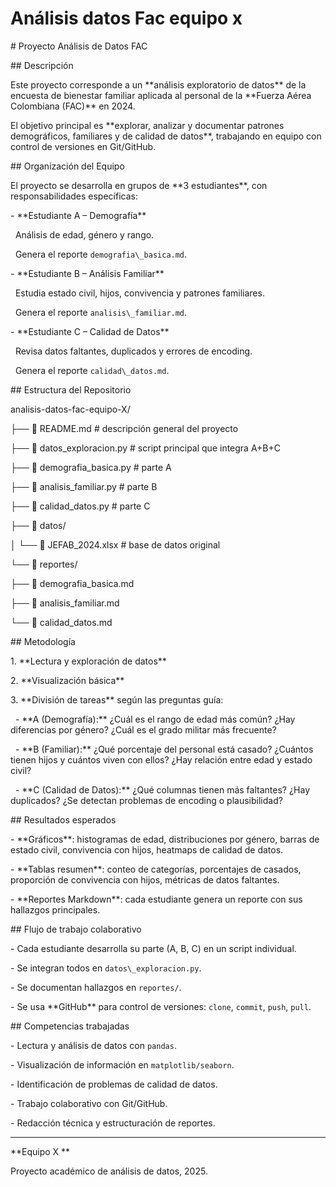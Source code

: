 # Análisis datos Fac equipo x

\# Proyecto  Análisis de Datos FAC 



\##  Descripción

Este proyecto corresponde a un \*\*análisis exploratorio de datos\*\* de la encuesta de bienestar familiar aplicada al personal de la \*\*Fuerza Aérea Colombiana (FAC)\*\* en 2024.  



El objetivo principal es \*\*explorar, analizar y documentar patrones demográficos, familiares y de calidad de datos\*\*, trabajando en equipo con control de versiones en Git/GitHub.



\##  Organización del Equipo

El proyecto se desarrolla en grupos de \*\*3 estudiantes\*\*, con responsabilidades específicas:



\- \*\*Estudiante A – Demografía\*\*  

&nbsp; Análisis de edad, género y rango.  

&nbsp; Genera el reporte `demografia\_basica.md`.



\- \*\*Estudiante B – Análisis Familiar\*\*  

&nbsp; Estudia estado civil, hijos, convivencia y patrones familiares.  

&nbsp; Genera el reporte `analisis\_familiar.md`.



\- \*\*Estudiante C – Calidad de Datos\*\*  

&nbsp; Revisa datos faltantes, duplicados y errores de encoding.  

&nbsp; Genera el reporte `calidad\_datos.md`.



\##  Estructura del Repositorio



analisis-datos-fac-equipo-X/



├── 📄 README.md # descripción general del proyecto

├── 📄 datos\_exploracion.py # script principal que integra A+B+C

├── 📄 demografia\_basica.py # parte A

├── 📄 analisis\_familiar.py # parte B

├── 📄 calidad\_datos.py # parte C

├── 📁 datos/

│ └── 📄 JEFAB\_2024.xlsx # base de datos original

└── 📁 reportes/

├── 📄 demografia\_basica.md

├── 📄 analisis\_familiar.md

└── 📄 calidad\_datos.md





\##  Metodología

1\. \*\*Lectura y exploración de datos\*\*   

2\. \*\*Visualización básica\*\*  

3\. \*\*División de tareas\*\* según las preguntas guía:  



&nbsp;  - \*\*A (Demografía):\*\* ¿Cuál es el rango de edad más común? ¿Hay diferencias por género? ¿Cuál es el grado militar más frecuente?  

&nbsp;  - \*\*B (Familiar):\*\* ¿Qué porcentaje del personal está casado? ¿Cuántos tienen hijos y cuántos viven con ellos? ¿Hay relación entre edad y estado civil?  

&nbsp;  - \*\*C (Calidad de Datos):\*\* ¿Qué columnas tienen más faltantes? ¿Hay duplicados? ¿Se detectan problemas de encoding o plausibilidad?  



\##  Resultados esperados

\- \*\*Gráficos\*\*: histogramas de edad, distribuciones por género, barras de estado civil, convivencia con hijos, heatmaps de calidad de datos.  

\- \*\*Tablas resumen\*\*: conteo de categorías, porcentajes de casados, proporción de convivencia con hijos, métricas de datos faltantes.  

\- \*\*Reportes Markdown\*\*: cada estudiante genera un reporte con sus hallazgos principales.  



\##  Flujo de trabajo colaborativo

\- Cada estudiante desarrolla su parte (A, B, C) en un script individual.  

\- Se integran todos en `datos\_exploracion.py`.  

\- Se documentan hallazgos en `reportes/`.  

\- Se usa \*\*GitHub\*\* para control de versiones: `clone`, `commit`, `push`, `pull`.



\##  Competencias trabajadas

\- Lectura y análisis de datos con `pandas`.  

\- Visualización de información en `matplotlib/seaborn`.  

\- Identificación de problemas de calidad de datos.  

\- Trabajo colaborativo con Git/GitHub.  

\- Redacción técnica y estructuración de reportes.



---



\*\*Equipo X \*\*  

Proyecto académico de análisis de datos, 2025.  



